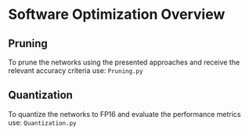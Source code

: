 # Software Optimization Overview


## Pruning
To prune the networks using the presented approaches and receive the relevant accuracy criteria use: `Pruning.py`


## Quantization
To quantize the networks to FP16 and evaluate the performance metrics use: `Quantization.py`
